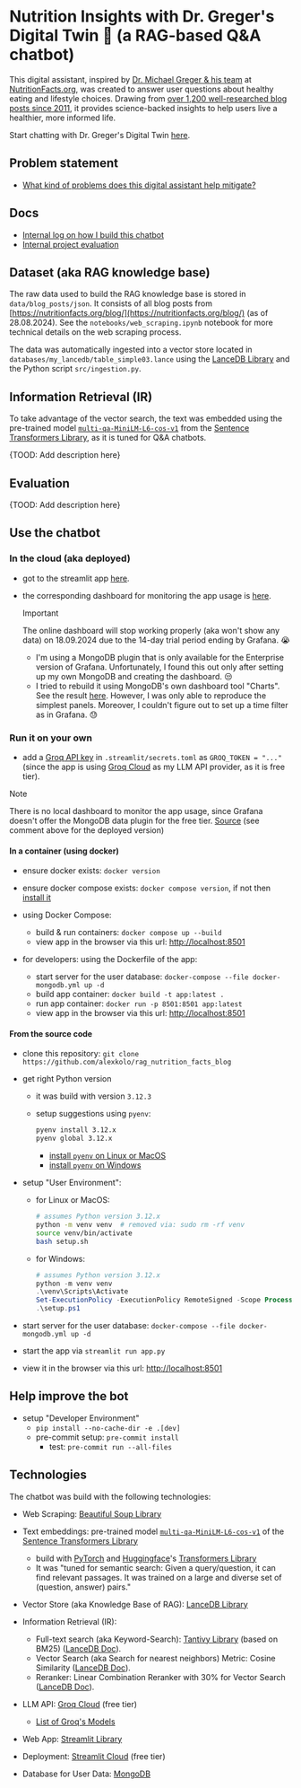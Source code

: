 # Nutrition Insights with Dr. Greger's Digital Twin 🥦 (a RAG-based Q&A chatbot)

This digital assistant, inspired by [Dr. Michael Greger & his team](https://nutritionfacts.org/team/) at [NutritionFacts.org](https://nutritionfacts.org/about/), was created to answer user questions about healthy eating and lifestyle choices. Drawing from [over 1,200 well-researched blog posts since 2011](https://nutritionfacts.org/blog/), it provides science-backed insights to help users live a healthier, more informed life.

Start chatting with Dr. Greger's Digital Twin [here](https://dr-greger-blog-bot.streamlit.app/).

## Problem statement

- [What kind of problems does this digital assistant help mitigate?](docs/project_description.md)

## Docs

- [Internal log on how I build this chatbot](docs/how_to_build.md)
- [Internal project evaluation](docs/project_evaluation_internal.md)

## Dataset (aka RAG knowledge base)

The raw data used to build the RAG knowledge base is stored in `data/blog_posts/json`. It consists of all blog posts from [https://nutritionfacts.org/blog/](https://nutritionfacts.org/blog/) (as of 28.08.2024). See the `notebooks/web_scraping.ipynb` notebook for more technical details on the web scraping process.

The data was automatically ingested into a vector store located in `databases/my_lancedb/table_simple03.lance` using the [LanceDB Library](https://lancedb.github.io/lancedb/) and the Python script `src/ingestion.py`.

## Information Retrieval (IR)

To take advantage of the vector search, the text was embedded using the pre-trained model [`multi-qa-MiniLM-L6-cos-v1`](https://huggingface.co/sentence-transformers/multi-qa-MiniLM-L6-cos-v1) from the [Sentence Transformers Library](https://www.sbert.net/index.html), as it is tuned for Q&A chatbots.

{TOOD: Add description here}

## Evaluation

{TOOD: Add description here}

## Use the chatbot

### In the cloud (aka deployed)

- got to the streamlit app [here](https://dr-greger-blog-bot.streamlit.app/).
- the corresponding dashboard for monitoring the app usage is [here](https://chatbotdrgreger.grafana.net/public-dashboards/1ae4a1c3c47c41478e16d97aaa5a2276).

    > [!IMPORTANT]
    > The online dashboard will stop working properly (aka won't show any data) on 18.09.2024 due to the 14-day trial period ending by Grafana. 😭
  - I'm using a MongoDB plugin that is only available for the Enterprise version of Grafana. Unfortunately, I found this out only after setting up my own MongoDB and creating the dashboard. 😒
  - I tried to rebuild it using MongoDB's own dashboard tool "Charts". See the result [here](https://charts.mongodb.com/charts-project-0-dwgewmy/public/dashboards/10ed0c93-9fb1-4b89-a1e3-966fddef4f27). However, I was only able to reproduce the simplest panels. Moreover, I couldn't figure out to set up a time filter as in Grafana. 😓

### Run it on your own

- add a [Groq API key](https://console.groq.com/keys) in `.streamlit/secrets.toml` as `GROQ_TOKEN = "..."` (since the app is using [Groq Cloud](https://groq.com/) as my LLM API provider, as it is free tier).

> [!NOTE]
> There is no local dashboard to monitor the app usage, since Grafana doesn't offer the MongoDB data plugin for the free tier. [Source](https://grafana.com/docs/grafana/latest/introduction/grafana-enterprise/#enterprise-data-sources) (see comment above for the deployed version)

#### In a container (using docker)

- ensure docker exists: `docker version`
- ensure docker compose exists: `docker compose version`, if not then [install it](https://docs.docker.com/compose/install/linux/)

- using Docker Compose:
  - build & run containers: `docker compose up --build`
  - view app in the browser via this url: <http://localhost:8501>

- for developers: using the Dockerfile of the app:
  - start server for the user database: `docker-compose --file docker-mongodb.yml up -d`
  - build app container: `docker build -t app:latest .`
  - run app container: `docker run -p 8501:8501 app:latest`
  - view app in the browser via this url: <http://localhost:8501>

#### From the source code

- clone this repository: `git clone https://github.com/alexkolo/rag_nutrition_facts_blog`

- get right Python version
  - it was build with version `3.12.3`
  - setup suggestions using `pyenv`:

    ```bash
    pyenv install 3.12.x
    pyenv global 3.12.x
    ```

    - [install `pyenv` on Linux or MacOS](https://github.com/pyenv/pyenv)
    - [install `pyenv` on Windows](https://github.com/pyenv-win/pyenv-win)

- setup "User Environment":
  - for Linux or MacOS:

    ```bash
    # assumes Python version 3.12.x
    python -m venv venv  # removed via: sudo rm -rf venv
    source venv/bin/activate
    bash setup.sh
    ```

  - for Windows:

    ```powershell
    # assumes Python version 3.12.x
    python -m venv venv
    .\venv\Scripts\Activate
    Set-ExecutionPolicy -ExecutionPolicy RemoteSigned -Scope Process
    .\setup.ps1
    ```

- start server for the user database: `docker-compose --file docker-mongodb.yml up -d`
- start the app via `streamlit run app.py`
- view it in the browser via this url: <http://localhost:8501>

## Help improve the bot

- setup "Developer Environment"
  - `pip install --no-cache-dir -e .[dev]`
  - pre-commit setup: `pre-commit install`
    - test: `pre-commit run --all-files`

## Technologies

The chatbot was build with the following technologies:

- Web Scraping: [Beautiful Soup Library](https://www.crummy.com/software/BeautifulSoup/)

- Text embeddings: pre-trained model [`multi-qa-MiniLM-L6-cos-v1`](https://huggingface.co/sentence-transformers/multi-qa-MiniLM-L6-cos-v1) of the [Sentence Transformers Library](https://www.sbert.net/index.html)
  - build with [PyTorch](https://pytorch.org/get-started/locally/) and [Huggingface](https://huggingface.co/)'s [Transformers Library](https://github.com/huggingface/transformers)
  - It was "tuned for semantic search: Given a query/question, it can find relevant passages. It was trained on a large and diverse set of (question, answer) pairs."

- Vector Store (aka Knowledge Base of RAG): [LanceDB Library](https://lancedb.github.io/lancedb/)

- Information Retrieval (IR):
  - Full-text search (aka Keyword-Search): [Tantivy Library](https://github.com/quickwit-oss/tantivy) (based on BM25) ([LanceDB Doc](https://lancedb.github.io/lancedb/fts/)).
  - Vector Search (aka Search for nearest neighbors) Metric: Cosine Similarity ([LanceDB Doc](https://lancedb.github.io/lancedb/search/)).
  - Reranker: Linear Combination Reranker with 30% for Vector Search ([LanceDB Doc](https://lancedb.github.io/lancedb/reranking/linear_combination/)).

- LLM API: [Groq Cloud](https://groq.com/) (free tier)
  - [List of Groq's Models](https://console.groq.com/docs/models)

- Web App: [Streamlit Library](https://streamlit.io/)
- Deployment: [Streamlit Cloud](https://streamlit.io/cloud) (free tier)

- Database for User Data: [MongoDB](https://www.mongodb.com/)
